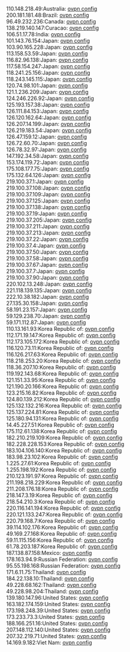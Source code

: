 110.148.218.49:Australia: [ovpn config](vpn/110_148_218_49.ovpn)  
200.181.181.48:Brazil: [ovpn config](vpn/200_181_181_48.ovpn)  
96.49.232.236:Canada: [ovpn config](vpn/96_49_232_236.ovpn)  
138.219.140.147:Curacao: [ovpn config](vpn/138_219_140_147.ovpn)  
106.51.17.78:India: [ovpn config](vpn/106_51_17_78.ovpn)  
101.143.76.154:Japan: [ovpn config](vpn/101_143_76_154.ovpn)  
103.90.165.228:Japan: [ovpn config](vpn/103_90_165_228.ovpn)  
113.158.53.59:Japan: [ovpn config](vpn/113_158_53_59.ovpn)  
116.82.96.138:Japan: [ovpn config](vpn/116_82_96_138.ovpn)  
117.58.154.247:Japan: [ovpn config](vpn/117_58_154_247.ovpn)  
118.241.25.156:Japan: [ovpn config](vpn/118_241_25_156.ovpn)  
118.243.145.115:Japan: [ovpn config](vpn/118_243_145_115.ovpn)  
120.74.98.101:Japan: [ovpn config](vpn/120_74_98_101.ovpn)  
121.1.236.209:Japan: [ovpn config](vpn/121_1_236_209.ovpn)  
124.246.226.92:Japan: [ovpn config](vpn/124_246_226_92.ovpn)  
125.193.157.38:Japan: [ovpn config](vpn/125_193_157_38.ovpn)  
126.111.84.153:Japan: [ovpn config](vpn/126_111_84_153.ovpn)  
126.120.162.64:Japan: [ovpn config](vpn/126_120_162_64.ovpn)  
126.207.14.199:Japan: [ovpn config](vpn/126_207_14_199.ovpn)  
126.219.183.54:Japan: [ovpn config](vpn/126_219_183_54.ovpn)  
126.47.159.12:Japan: [ovpn config](vpn/126_47_159_12.ovpn)  
126.72.60.70:Japan: [ovpn config](vpn/126_72_60_70.ovpn)  
126.78.32.97:Japan: [ovpn config](vpn/126_78_32_97.ovpn)  
147.192.34.58:Japan: [ovpn config](vpn/147_192_34_58.ovpn)  
153.174.119.72:Japan: [ovpn config](vpn/153_174_119_72.ovpn)  
175.108.177.75:Japan: [ovpn config](vpn/175_108_177_75.ovpn)  
175.132.64.126:Japan: [ovpn config](vpn/175_132_64_126.ovpn)  
219.100.37.1:Japan: [ovpn config](vpn/219_100_37_1.ovpn)  
219.100.37.108:Japan: [ovpn config](vpn/219_100_37_108.ovpn)  
219.100.37.109:Japan: [ovpn config](vpn/219_100_37_109.ovpn)  
219.100.37.125:Japan: [ovpn config](vpn/219_100_37_125.ovpn)  
219.100.37.138:Japan: [ovpn config](vpn/219_100_37_138.ovpn)  
219.100.37.19:Japan: [ovpn config](vpn/219_100_37_19.ovpn)  
219.100.37.205:Japan: [ovpn config](vpn/219_100_37_205.ovpn)  
219.100.37.211:Japan: [ovpn config](vpn/219_100_37_211.ovpn)  
219.100.37.213:Japan: [ovpn config](vpn/219_100_37_213.ovpn)  
219.100.37.22:Japan: [ovpn config](vpn/219_100_37_22.ovpn)  
219.100.37.4:Japan: [ovpn config](vpn/219_100_37_4.ovpn)  
219.100.37.50:Japan: [ovpn config](vpn/219_100_37_50.ovpn)  
219.100.37.58:Japan: [ovpn config](vpn/219_100_37_58.ovpn)  
219.100.37.67:Japan: [ovpn config](vpn/219_100_37_67.ovpn)  
219.100.37.7:Japan: [ovpn config](vpn/219_100_37_7.ovpn)  
219.100.37.90:Japan: [ovpn config](vpn/219_100_37_90.ovpn)  
220.102.13.248:Japan: [ovpn config](vpn/220_102_13_248.ovpn)  
221.118.139.135:Japan: [ovpn config](vpn/221_118_139_135.ovpn)  
222.10.38.182:Japan: [ovpn config](vpn/222_10_38_182.ovpn)  
27.135.30.158:Japan: [ovpn config](vpn/27_135_30_158.ovpn)  
58.191.23.157:Japan: [ovpn config](vpn/58_191_23_157.ovpn)  
59.129.238.70:Japan: [ovpn config](vpn/59_129_238_70.ovpn)  
59.171.112.87:Japan: [ovpn config](vpn/59_171_112_87.ovpn)  
110.13.161.93:Korea Republic of: [ovpn config](vpn/110_13_161_93.ovpn)  
112.171.19.147:Korea Republic of: [ovpn config](vpn/112_171_19_147.ovpn)  
112.173.105.172:Korea Republic of: [ovpn config](vpn/112_173_105_172.ovpn)  
116.120.73.11:Korea Republic of: [ovpn config](vpn/116_120_73_11.ovpn)  
116.126.217.63:Korea Republic of: [ovpn config](vpn/116_126_217_63.ovpn)  
118.218.253.20:Korea Republic of: [ovpn config](vpn/118_218_253_20.ovpn)  
118.36.207.10:Korea Republic of: [ovpn config](vpn/118_36_207_10.ovpn)  
119.192.143.68:Korea Republic of: [ovpn config](vpn/119_192_143_68.ovpn)  
121.151.33.95:Korea Republic of: [ovpn config](vpn/121_151_33_95.ovpn)  
121.190.20.166:Korea Republic of: [ovpn config](vpn/121_190_20_166.ovpn)  
123.215.16.82:Korea Republic of: [ovpn config](vpn/123_215_16_82.ovpn)  
124.80.139.212:Korea Republic of: [ovpn config](vpn/124_80_139_212.ovpn)  
125.132.132.216:Korea Republic of: [ovpn config](vpn/125_132_132_216.ovpn)  
125.137.224.81:Korea Republic of: [ovpn config](vpn/125_137_224_81.ovpn)  
125.180.94.131:Korea Republic of: [ovpn config](vpn/125_180_94_131.ovpn)  
14.45.227.51:Korea Republic of: [ovpn config](vpn/14_45_227_51.ovpn)  
175.112.61.138:Korea Republic of: [ovpn config](vpn/175_112_61_138.ovpn)  
182.210.219.109:Korea Republic of: [ovpn config](vpn/182_210_219_109.ovpn)  
182.228.228.153:Korea Republic of: [ovpn config](vpn/182_228_228_153.ovpn)  
183.104.106.140:Korea Republic of: [ovpn config](vpn/183_104_106_140.ovpn)  
183.98.23.102:Korea Republic of: [ovpn config](vpn/183_98_23_102.ovpn)  
1.225.27.61:Korea Republic of: [ovpn config](vpn/1_225_27_61.ovpn)  
1.255.198.192:Korea Republic of: [ovpn config](vpn/1_255_198_192.ovpn)  
210.123.191.97:Korea Republic of: [ovpn config](vpn/210_123_191_97.ovpn)  
211.198.218.229:Korea Republic of: [ovpn config](vpn/211_198_218_229.ovpn)  
211.208.176.18:Korea Republic of: [ovpn config](vpn/211_208_176_18.ovpn)  
218.147.3.19:Korea Republic of: [ovpn config](vpn/218_147_3_19.ovpn)  
218.54.210.3:Korea Republic of: [ovpn config](vpn/218_54_210_3.ovpn)  
220.116.141.194:Korea Republic of: [ovpn config](vpn/220_116_141_194.ovpn)  
220.121.133.247:Korea Republic of: [ovpn config](vpn/220_121_133_247.ovpn)  
220.79.168.7:Korea Republic of: [ovpn config](vpn/220_79_168_7.ovpn)  
39.114.102.176:Korea Republic of: [ovpn config](vpn/39_114_102_176.ovpn)  
49.169.27.168:Korea Republic of: [ovpn config](vpn/49_169_27_168.ovpn)  
59.11.115.156:Korea Republic of: [ovpn config](vpn/59_11_115_156.ovpn)  
61.78.203.187:Korea Republic of: [ovpn config](vpn/61_78_203_187.ovpn)  
187.138.87.158:Mexico: [ovpn config](vpn/187_138_87_158.ovpn)  
178.163.94.9:Russian Federation: [ovpn config](vpn/178_163_94_9.ovpn)  
95.55.198.168:Russian Federation: [ovpn config](vpn/95_55_198_168.ovpn)  
171.6.11.75:Thailand: [ovpn config](vpn/171_6_11_75.ovpn)  
184.22.138.10:Thailand: [ovpn config](vpn/184_22_138_10.ovpn)  
49.228.68.162:Thailand: [ovpn config](vpn/49_228_68_162.ovpn)  
49.228.98.204:Thailand: [ovpn config](vpn/49_228_98_204.ovpn)  
139.180.147.96:United States: [ovpn config](vpn/139_180_147_96.ovpn)  
163.182.174.159:United States: [ovpn config](vpn/163_182_174_159.ovpn)  
173.198.248.39:United States: [ovpn config](vpn/173_198_248_39.ovpn)  
173.233.73.3:United States: [ovpn config](vpn/173_233_73_3.ovpn)  
188.166.251.16:United States: [ovpn config](vpn/188_166_251_16.ovpn)  
207.148.112.140:United States: [ovpn config](vpn/207_148_112_140.ovpn)  
207.32.219.71:United States: [ovpn config](vpn/207_32_219_71.ovpn)  
14.169.9.182:Viet Nam: [ovpn config](vpn/14_169_9_182.ovpn)  
